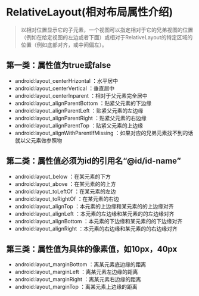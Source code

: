RelativeLayout(相对布局属性介绍)
====================
> 以相对位置显示它的子元素，一个视图可以指定相对于它的兄弟视图的位置（例如在给定视图的左边或者下面）或相对于RelativeLayout的特定区域的位置（例如底部对齐，或中间偏左）。

## 第一类：属性值为true或false

+ android:layout_centerHrizontal ：水平居中
+ android:layout_centerVertical ：垂直居中
+ android:layout_centerInparent ：相对于父元素完全居中
+ android:layout_alignParentBottom ：贴紧父元素的下边缘
+ android:layout_alignParentLeft ：贴紧父元素的左边缘
+ android:layout_alignParentRight ：贴紧父元素的右边缘
+ android:layout_alignParentTop ：贴紧父元素的上边缘
+ android:layout_alignWithParentIfMissing ：如果对应的兄弟元素找不到的话就以父元素做参照物

## 第二类：属性值必须为id的引用名“@id/id-name”

+ android:layout_below ：在某元素的下方
+ android:layout_above ：在某元素的的上方
+ android:layout_toLeftOf ：在某元素的左边
+ android:layout_toRightOf ：在某元素的右边
+ android:layout_alignTop ：本元素的上边缘和某元素的的上边缘对齐
+ android:layout_alignLeft ：本元素的左边缘和某元素的的左边缘对齐
+ android:layout_alignBottom ：本元素的下边缘和某元素的的下边缘对齐
+ android:layout_alignRight ：本元素的右边缘和某元素的的右边缘对齐

## 第三类：属性值为具体的像素值，如10px，40px

+ android:layout_marginBottom ：离某元素底边缘的距离
+ android:layout_marginLeft ：离某元素左边缘的距离
+ android:layout_marginRight ：离某元素右边缘的距离
+ android:layout_marginTop ：离某元素上边缘的距离
